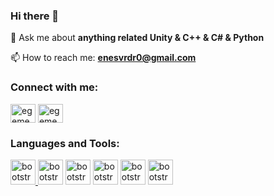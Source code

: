 ### Hi there 👋

<!--
**enesvardar/enesvardar** is a ✨ _special_ ✨ repository because its `README.md` (this file) appears on your GitHub profile.

Here are some ideas to get you started:

- 🔭 I’m currently working on sdfdsf
- 🌱 I’m currently learning ...
- 👯 I’m looking to collaborate on ...
- 🤔 I’m looking for help with ...
- 💬 Ask me about ...
- 📫 How to reach me: ...
- 😄 Pronouns: ...
- ⚡ Fun fact: ...
-->

💬 Ask me about **anything related Unity & C++ & C# & Python**

📫 How to reach me: **enesvrdr0@gmail.com**

<h3 align="left">Connect with me:</h3>
<p align="left">
<a href="https://www.linkedin.com/in/enes-vardar-6295481a8/" target="blank"><img align="center" src="https://raw.githubusercontent.com/rahuldkjain/github-profile-readme-generator/master/src/images/icons/Social/linked-in-alt.svg" alt="egemen-kar" height="30" width="40" /></a>
<a href="https://www.hackerrank.com/enesvrdr0" target="blank"><img align="center" src="https://raw.githubusercontent.com/rahuldkjain/github-profile-readme-generator/master/src/images/icons/Social/hackerrank.svg" alt="egemenkar" height="30" width="40" /></a>
</p>

<h3 align="left">Languages and Tools:</h3>
<p align="left"> <a href="https://getbootstrap.com" target="_blank" rel="noreferrer"> 
  <img  src="https://raw.githubusercontent.com/jmnote/z-icons/master/svg/c.svg" alt="bootstrap" width="40" height="40"/> </a> 
  <img  src="https://raw.githubusercontent.com/jmnote/z-icons/master/svg/cpp.svg" alt="bootstrap" width="40" height="40"/> </a> 
  <img  src="https://raw.githubusercontent.com/jmnote/z-icons/master/svg/csharp.svg" alt="bootstrap" width="40" height="40"/> </a> 
  <img  src="https://raw.githubusercontent.com/jmnote/z-icons/master/svg/bootstrap.svg" alt="bootstrap" width="40" height="40"/> </a> 
  <img  src="https://raw.githubusercontent.com/jmnote/z-icons/master/svg/python.svg" alt="bootstrap" width="40" height="40"/> </a> 
  <img  src="https://raw.githubusercontent.com/jmnote/z-icons/master/svg/javascript.svg" alt="bootstrap" width="40" height="40"/> </a> 


